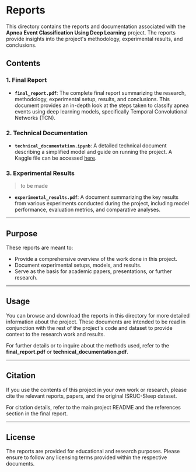 # Reports

This directory contains the reports and documentation associated with the **Apnea Event Classification Using Deep Learning** project. The reports provide insights into the project's methodology, experimental results, and conclusions.

## Contents

### **1. Final Report**

- **`final_report.pdf`**: The complete final report summarizing the research, methodology, experimental setup, results, and conclusions. This document provides an in-depth look at the steps taken to classify apnea events using deep learning models, specifically Temporal Convolutional Networks (TCN).

### **2. Technical Documentation**

- **`technical_documentation.ipynb`**: A detailed technical document describing a simplified model and guide on running the project. A Kaggle file can be accessed [here](https://www.kaggle.com/code/rishitjakharia/isruc-technical-documentation).

### **3. Experimental Results**

> to be made

- **`experimental_results.pdf`**: A document summarizing the key results from various experiments conducted during the project, including model performance, evaluation metrics, and comparative analyses.

---

## Purpose

These reports are meant to:

- Provide a comprehensive overview of the work done in this project.
- Document experimental setups, models, and results.
- Serve as the basis for academic papers, presentations, or further research.

---

## Usage

You can browse and download the reports in this directory for more detailed information about the project. These documents are intended to be read in conjunction with the rest of the project's code and dataset to provide context to the research work and results.

For further details or to inquire about the methods used, refer to the **final_report.pdf** or **technical_documentation.pdf**.

---

## Citation

If you use the contents of this project in your own work or research, please cite the relevant reports, papers, and the original ISRUC-Sleep dataset.

For citation details, refer to the main project README and the references section in the final report.

---

## License

The reports are provided for educational and research purposes. Please ensure to follow any licensing terms provided within the respective documents.
